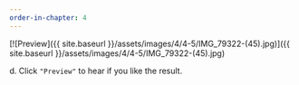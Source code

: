 ```yaml
---
order-in-chapter: 4
---
```


[![Preview]({{ site.baseurl }}/assets/images/4/4-5/IMG_79322-(45).jpg)]({{
site.baseurl }}/assets/images/4/4-5/IMG_79322-(45).jpg)

d. Click `"Preview"` to hear if you like the result.
